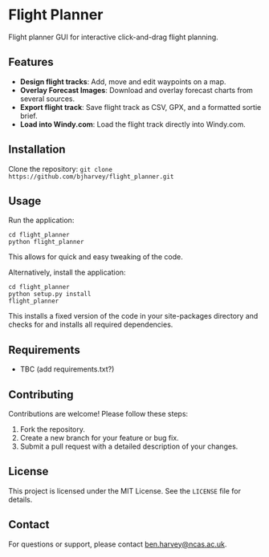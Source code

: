 # Flight Planner

Flight planner GUI for interactive click-and-drag flight planning.

## Features

- **Design flight tracks**: Add, move and edit waypoints on a map.
- **Overlay Forecast Images**: Download and overlay forecast charts from several sources.
- **Export flight track**: Save flight track as CSV, GPX, and a formatted sortie brief.
- **Load into Windy.com**: Load the flight track directly into Windy.com.

## Installation

Clone the repository:
    ```
    git clone https://github.com/bjharvey/flight_planner.git
    ```

## Usage

Run the application:
```
cd flight_planner
python flight_planner
```
This allows for quick and easy tweaking of the code.

Alternatively, install the application:
```
cd flight_planner
python setup.py install
flight_planner
```
This installs a fixed version of the code in your site-packages directory
and checks for and installs all required dependencies.

## Requirements

- TBC (add requirements.txt?)

## Contributing

Contributions are welcome! Please follow these steps:
1. Fork the repository.
2. Create a new branch for your feature or bug fix.
3. Submit a pull request with a detailed description of your changes.

## License

This project is licensed under the MIT License. See the `LICENSE` file for details.

## Contact

For questions or support, please contact ben.harvey@ncas.ac.uk.